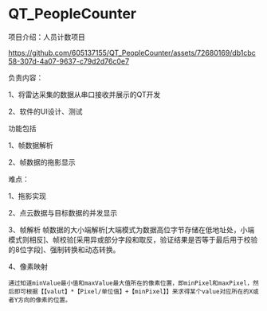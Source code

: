 # QT_PeopleCounter
项目介绍：人员计数项目

https://github.com/605137155/QT_PeopleCounter/assets/72680169/db1cbc58-307d-4a07-9637-c79d2d76c0e7

负责内容：

  1、将雷达采集的数据从串口接收并展示的QT开发
  
  2、软件的UI设计、测试

功能包括

  1、帧数据解析
  
  2、帧数据的拖影显示

难点：

  1、拖影实现

  2、点云数据与目标数据的并发显示

  3、帧解析
    帧数据的大小端解析[大端模式为数据高位字节存储在低地址处，小端模式则相反]、帧校验[采用异或部分字段和取反，验证结果是否等于最后用于校验的8位字段]、强制转换和动态转换。 

  4、像素映射
    
    通过知道minValue最小值和maxValue最大值所在的像素位置，即minPixel和maxPixel，然后即可根据【【valut】*【Pixel/单位值】+【minPixel】】来求得某个value对应所在的X或者Y方向的像素的位置。



